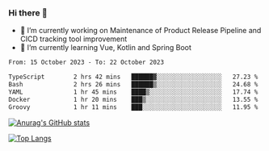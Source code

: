 ### Hi there 👋

- 🔭 I’m currently working on Maintenance of Product Release Pipeline and CICD tracking tool improvement
- 🌱 I’m currently learning Vue, Kotlin and Spring Boot

<!--START_SECTION:waka-->

```txt
From: 15 October 2023 - To: 22 October 2023

TypeScript        2 hrs 42 mins   ██████▓░░░░░░░░░░░░░░░░░░   27.23 %
Bash              2 hrs 26 mins   ██████▒░░░░░░░░░░░░░░░░░░   24.68 %
YAML              1 hr 45 mins    ████▒░░░░░░░░░░░░░░░░░░░░   17.74 %
Docker            1 hr 20 mins    ███▒░░░░░░░░░░░░░░░░░░░░░   13.55 %
Groovy            1 hr 11 mins    ███░░░░░░░░░░░░░░░░░░░░░░   11.95 %
```

<!--END_SECTION:waka-->

[![Anurag's GitHub stats](https://github-readme-stats.vercel.app/api?username=yunhao981&show_icons=true&theme=solarized-dark)](https://github.com/anuraghazra/github-readme-stats)

[![Top Langs](https://github-readme-stats.vercel.app/api/top-langs/?username=yunhao981&theme=solarized-dark&layout=compact)](https://github.com/anuraghazra/github-readme-stats)

<!--
**yunhao981/yunhao981** is a ✨ _special_ ✨ repository because its `README.md` (this file) appears on your GitHub profile.

Here are some ideas to get you started:

- 🔭 I’m currently working on Maintenance of Release Pipeline and CICD tracking tool improvement
- 🌱 I’m currently learning Vue, Kotlin and Spring Boot
- 👯 I’m looking to collaborate on ...
- 🤔 I’m looking for help with ...
- 💬 Ask me about ...
- 📫 How to reach me: ...
- 😄 Pronouns: ...
- ⚡ Fun fact: ...
-->


